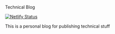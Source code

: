 Technical Blog

[![Netlify Status](https://api.netlify.com/api/v1/badges/2dc53d62-9459-428b-8615-5e65d8909637/deploy-status)](https://app.netlify.com/sites/warambil/deploys)

This is a personal blog for publishing technical stuff
